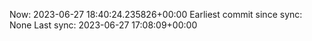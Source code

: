 Now: 2023-06-27 18:40:24.235826+00:00 Earliest commit since sync: None Last sync: 2023-06-27 17:08:09+00:00
